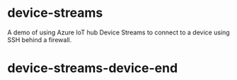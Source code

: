 # device-streams
A demo of using Azure IoT hub Device Streams to connect to a device using SSH behind a firewall.
# device-streams-device-end

